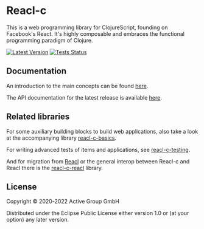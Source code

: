 # Reacl-c

This is a web programming library for ClojureScript, founding
on Facebook's React. It's highly composable and embraces the functional
programming paradigm of Clojure.

[![Latest Version](https://img.shields.io/clojars/v/de.active-group/reacl-c.svg)](https://clojars.org/de.active-group/reacl-c)
[![Tests Status](https://github.com/active-group/reacl-c/workflows/Tests/badge.svg)](https://github.com/active-group/reacl-c/actions)

## Documentation

An introduction to the main concepts can be found [here](doc/intro.md).

The API documentation for the latest release is available [here](https://cljdoc.xyz/d/de.active-group/reacl-c/CURRENT).

## Related libraries

For some auxiliary building blocks to build web applications, also
take a look at the accompanying library
[reacl-c-basics](https://github.com/active-group/reacl-c-basics).

For writing advanced tests of items and applications, see
[reacl-c-testing](https://github.com/active-group/reacl-c-testing).

And for migration from [Reacl](https://github.com/active-group/reacl)
or the general interop between Reacl-c and Reacl there is the
[reacl-c-reacl](https://github.com/active-group/reacl-c-reacl)
library.

## License

Copyright © 2020-2022 Active Group GmbH

Distributed under the Eclipse Public License either version 1.0 or (at
your option) any later version.
